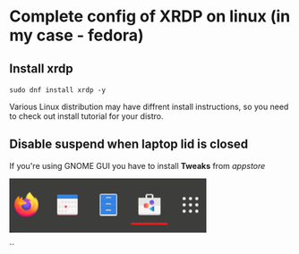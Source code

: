 # Complete config of XRDP on linux (in my case - fedora)

## Install xrdp 

```shell
sudo dnf install xrdp -y
```

Various Linux distribution may have diffrent install instructions, so you need to check out install tutorial for your distro.

## Disable suspend when laptop lid is closed

If you're using GNOME GUI you have to install **Tweaks** from *appstore*

![](img/appstore.png)


``
